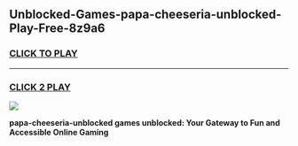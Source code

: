 
## Unblocked-Games-papa-cheeseria-unblocked-Play-Free-8z9a6
<h3>
<a href="https://premium76.site?title=papa-cheeseria-unblocked&ref=18A1">CLICK TO PLAY</a></h3>
<hr>

<h3>
<a href="https://premium76.site?title=papa-cheeseria-unblocked&ref=18A1">CLICK 2 PLAY</a>
  
</h3>

<a href="https://premium76.site?title=papa-cheeseria-unblocked&ref=18A1"><img src="https://clearcache.store/games.png"></a>


**papa-cheeseria-unblocked games unblocked: Your Gateway to Fun and Accessible Online Gaming**
